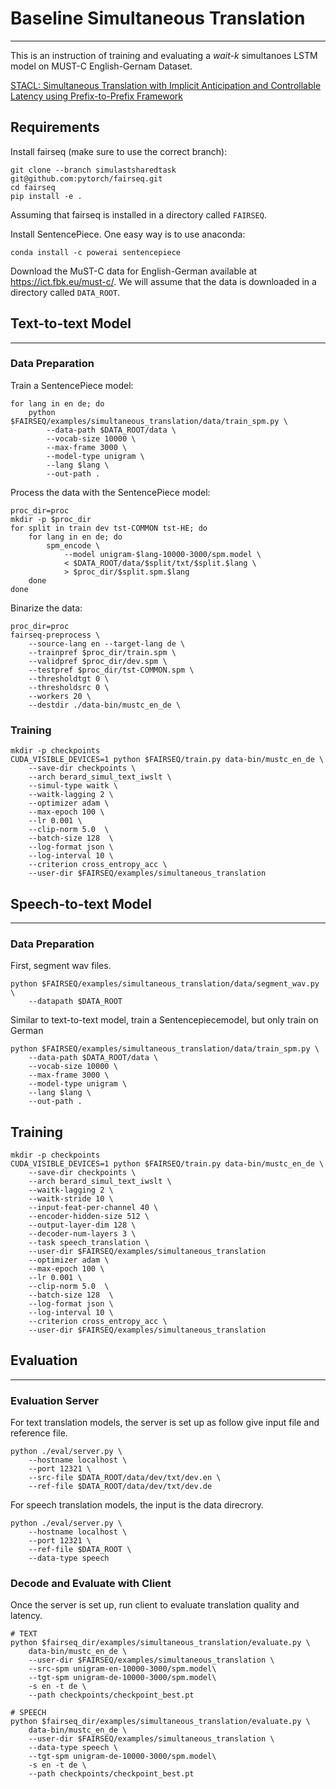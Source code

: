 # **Baseline Simultaneous Translation**
---

This is an instruction of training and evaluating a *wait-k* simultanoes LSTM model on MUST-C English-Gernam Dataset.

[STACL: Simultaneous Translation with Implicit Anticipation and Controllable Latency using Prefix-to-Prefix Framework](https://https://www.aclweb.org/anthology/P19-1289/)


## **Requirements**
Install fairseq (make sure to use the correct branch):
```
git clone --branch simulastsharedtask git@github.com:pytorch/fairseq.git
cd fairseq
pip install -e .
```

Assuming that fairseq is installed in a directory called `FAIRSEQ`.

Install SentencePiece. One easy way is to use anaconda:

```
conda install -c powerai sentencepiece
```

Download the MuST-C data for English-German available at https://ict.fbk.eu/must-c/.
We will assume that the data is downloaded in a directory called `DATA_ROOT`.


## **Text-to-text Model**
---
### Data Preparation
Train a SentencePiece model:
```shell
for lang in en de; do
    python $FAIRSEQ/examples/simultaneous_translation/data/train_spm.py \
        --data-path $DATA_ROOT/data \
        --vocab-size 10000 \
        --max-frame 3000 \
        --model-type unigram \
        --lang $lang \
        --out-path .
```

Process the data with the SentencePiece model:
```shell
proc_dir=proc
mkdir -p $proc_dir
for split in train dev tst-COMMON tst-HE; do
    for lang in en de; do
        spm_encode \
            --model unigram-$lang-10000-3000/spm.model \
            < $DATA_ROOT/data/$split/txt/$split.$lang \
            > $proc_dir/$split.spm.$lang
    done
done
```

Binarize the data:

```shell
proc_dir=proc
fairseq-preprocess \
    --source-lang en --target-lang de \
    --trainpref $proc_dir/train.spm \
    --validpref $proc_dir/dev.spm \
    --testpref $proc_dir/tst-COMMON.spm \
    --thresholdtgt 0 \
    --thresholdsrc 0 \
    --workers 20 \
    --destdir ./data-bin/mustc_en_de \
```

### Training


```shell
mkdir -p checkpoints
CUDA_VISIBLE_DEVICES=1 python $FAIRSEQ/train.py data-bin/mustc_en_de \
    --save-dir checkpoints \
    --arch berard_simul_text_iwslt \
    --simul-type waitk \
    --waitk-lagging 2 \
    --optimizer adam \
    --max-epoch 100 \
    --lr 0.001 \
    --clip-norm 5.0  \
    --batch-size 128  \
    --log-format json \
    --log-interval 10 \
    --criterion cross_entropy_acc \
    --user-dir $FAIRSEQ/examples/simultaneous_translation
```

## **Speech-to-text Model**
---
### Data Preparation
First, segment wav files.
```shell 
python $FAIRSEQ/examples/simultaneous_translation/data/segment_wav.py \
    --datapath $DATA_ROOT
```
Similar to text-to-text model, train a Sentencepiecemodel, but only train on German
```Shell
python $FAIRSEQ/examples/simultaneous_translation/data/train_spm.py \
    --data-path $DATA_ROOT/data \
    --vocab-size 10000 \
    --max-frame 3000 \
    --model-type unigram \
    --lang $lang \
    --out-path .
```
## Training
```shell
mkdir -p checkpoints
CUDA_VISIBLE_DEVICES=1 python $FAIRSEQ/train.py data-bin/mustc_en_de \
    --save-dir checkpoints \
    --arch berard_simul_text_iwslt \
    --waitk-lagging 2 \
    --waitk-stride 10 \
    --input-feat-per-channel 40 \
    --encoder-hidden-size 512 \
    --output-layer-dim 128 \
    --decoder-num-layers 3 \
    --task speech_translation \
    --user-dir $FAIRSEQ/examples/simultaneous_translation
    --optimizer adam \
    --max-epoch 100 \
    --lr 0.001 \
    --clip-norm 5.0  \
    --batch-size 128  \
    --log-format json \
    --log-interval 10 \
    --criterion cross_entropy_acc \
    --user-dir $FAIRSEQ/examples/simultaneous_translation
```

## Evaluation
---
### Evaluation Server
For text translation models, the server is set up as follow give input file and reference file. 

``` shell
python ./eval/server.py \
    --hostname localhost \
    --port 12321 \
    --src-file $DATA_ROOT/data/dev/txt/dev.en \
    --ref-file $DATA_ROOT/data/dev/txt/dev.de
```
For speech translation models, the input is the data direcrory.
``` shell
python ./eval/server.py \
    --hostname localhost \
    --port 12321 \
    --ref-file $DATA_ROOT \
    --data-type speech
```

### Decode and Evaluate with Client
Once the server is set up, run client to evaluate translation quality and latency.
```shell
# TEXT
python $fairseq_dir/examples/simultaneous_translation/evaluate.py \
    data-bin/mustc_en_de \
    --user-dir $FAIRSEQ/examples/simultaneous_translation \
    --src-spm unigram-en-10000-3000/spm.model\
    --tgt-spm unigram-de-10000-3000/spm.model\
    -s en -t de \
    --path checkpoints/checkpoint_best.pt

# SPEECH
python $fairseq_dir/examples/simultaneous_translation/evaluate.py \
    data-bin/mustc_en_de \
    --user-dir $FAIRSEQ/examples/simultaneous_translation \
    --data-type speech \
    --tgt-spm unigram-de-10000-3000/spm.model\
    -s en -t de \
    --path checkpoints/checkpoint_best.pt
```
